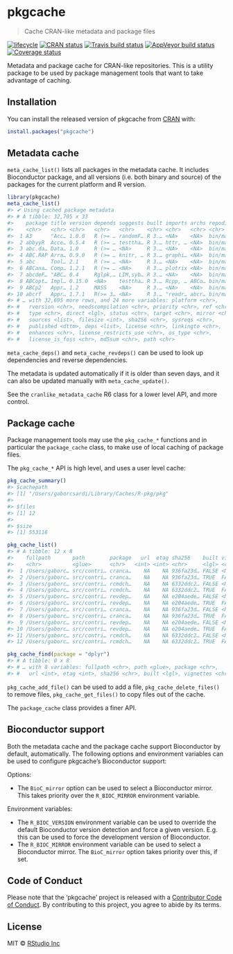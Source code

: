 
<!-- README.md is generated from README.Rmd. Please edit that file -->

# pkgcache

> Cache CRAN-like metadata and package files

[![lifecycle](https://img.shields.io/badge/lifecycle-experimental-orange.svg)](https://www.tidyverse.org/lifecycle/#experimental)
[![CRAN
status](https://www.r-pkg.org/badges/version/pkgcache)](https://cran.r-project.org/package=pkgcache)
[![Travis build
status](https://travis-ci.org/r-lib/pkgcache.svg?branch=master)](https://travis-ci.org/r-lib/pkgcache)
[![AppVeyor build
status](https://ci.appveyor.com/api/projects/status/github/r-lib/pkgcache?branch=master&svg=true)](https://ci.appveyor.com/project/r-lib/pkgcache)
[![Coverage
status](https://codecov.io/gh/r-lib/pkgcache/branch/master/graph/badge.svg)](https://codecov.io/github/r-lib/pkgcache?branch=master)

Metadata and package cache for CRAN-like repositories. This is a utility
package to be used by package management tools that want to take
advantage of caching.

## Installation

You can install the released version of pkgcache from
[CRAN](https://CRAN.R-project.org) with:

``` r
install.packages("pkgcache")
```

## Metadata cache

`meta_cache_list()` lists all packages in the metadata cache. It
includes Bioconductor package, and all versions (i.e. both binary and
source) of the packages for the current platform and R version.

``` r
library(pkgcache)
meta_cache_list()
#> ✔ Using cached package metadata
#> # A tibble: 32,705 x 33
#>    package title version depends suggests built imports archs repodir
#>    <chr>   <chr> <chr>   <chr>   <chr>    <chr> <chr>   <chr> <chr>  
#>  1 A3      "Acc… 1.0.0   R (>= … randomF… R 3.… <NA>    <NA>  bin/ma…
#>  2 abbyyR  Acce… 0.5.4   R (>= … testtha… R 3.… httr, … <NA>  bin/ma…
#>  3 abc.da… Data… 1.0     R (>= … <NA>     R 3.… <NA>    <NA>  bin/ma…
#>  4 ABC.RAP Arra… 0.9.0   R (>= … knitr, … R 3.… graphi… <NA>  bin/ma…
#>  5 abc     Tool… 2.1     R (>= … <NA>     R 3.… <NA>    <NA>  bin/ma…
#>  6 ABCana… Comp… 1.2.1   R (>= … <NA>     R 3.… plotrix <NA>  bin/ma…
#>  7 abcdeF… "ABC… 0.4     Rglpk,… LIM,syb… R 3.… <NA>    <NA>  bin/ma…
#>  8 ABCopt… Impl… 0.15.0  <NA>    testtha… R 3.… Rcpp, … ABCo… bin/ma…
#>  9 ABCp2   Appr… 1.2     MASS    <NA>     R 3.… <NA>    <NA>  bin/ma…
#> 10 abcrf   Appr… 1.7.1   R(>= 3… <NA>     R 3.… "readr… abcr… bin/ma…
#> # … with 32,695 more rows, and 24 more variables: platform <chr>,
#> #   rversion <chr>, needscompilation <chr>, priority <chr>, ref <chr>,
#> #   type <chr>, direct <lgl>, status <chr>, target <chr>, mirror <chr>,
#> #   sources <list>, filesize <int>, sha256 <chr>, sysreqs <chr>,
#> #   published <dttm>, deps <list>, license <chr>, linkingto <chr>,
#> #   enhances <chr>, license_restricts_use <chr>, os_type <chr>,
#> #   license_is_foss <chr>, md5sum <chr>, path <chr>
```

`meta_cache_deps()` and `meta_cache_revdeps()` can be used to look up
dependencies and reverse dependencies.

The metadata is updated automatically if it is older than seven days,
and it can also be updated manually with `meta_cache_update()`.

See the `cranlike_metadata_cache` R6 class for a lower level API, and
more control.

## Package cache

Package management tools may use the `pkg_cache_*` functions and in
particular the `package_cache` class, to make use of local caching of
package files.

The `pkg_cache_*` API is high level, and uses a user level cache:

``` r
pkg_cache_summary()
#> $cachepath
#> [1] "/Users/gaborcsardi/Library/Caches/R-pkg/pkg"
#> 
#> $files
#> [1] 12
#> 
#> $size
#> [1] 553116
```

``` r
pkg_cache_list()
#> # A tibble: 12 x 8
#>    fullpath       path        package   url  etag sha256    built vignettes
#>    <chr>          <glue>      <chr>   <int> <int> <chr>     <lgl> <chr>    
#>  1 /Users/gaborc… src/contri… cranca…    NA    NA 936fa23d… FALSE <NA>     
#>  2 /Users/gaborc… src/contri… cranca…    NA    NA 936fa23d… TRUE  FALSE    
#>  3 /Users/gaborc… src/contri… rcmdch…    NA    NA 6332ddc2… FALSE <NA>     
#>  4 /Users/gaborc… src/contri… rcmdch…    NA    NA 6332ddc2… TRUE  FALSE    
#>  5 /Users/gaborc… src/contri… revdep…    NA    NA e204aede… FALSE <NA>     
#>  6 /Users/gaborc… src/contri… revdep…    NA    NA e204aede… TRUE  FALSE    
#>  7 /Users/gaborc… src/contri… cranca…    NA    NA 936fa23d… FALSE <NA>     
#>  8 /Users/gaborc… src/contri… cranca…    NA    NA 936fa23d… TRUE  FALSE    
#>  9 /Users/gaborc… src/contri… revdep…    NA    NA e204aede… FALSE <NA>     
#> 10 /Users/gaborc… src/contri… revdep…    NA    NA e204aede… TRUE  FALSE    
#> 11 /Users/gaborc… src/contri… rcmdch…    NA    NA 6332ddc2… FALSE <NA>     
#> 12 /Users/gaborc… src/contri… rcmdch…    NA    NA 6332ddc2… TRUE  FALSE
```

``` r
pkg_cache_find(package = "dplyr")
#> # A tibble: 0 x 8
#> # … with 8 variables: fullpath <chr>, path <glue>, package <chr>,
#> #   url <int>, etag <int>, sha256 <chr>, built <lgl>, vignettes <chr>
```

`pkg_cache_add_file()` can be used to add a file,
`pkg_cache_delete_files()` to remove files, `pkg_cache_get_files()` to
copy files out of the cache.

The `package_cache` class provides a finer API.

## Bioconductor support

Both the metadata cache and the package cache support Bioconductor by
default, automatically. The following options and environment variables
can be used to configure pkgcache’s Bioconductor support:

Options:

  - The `BioC_mirror` option can be used to select a Bioconductor
    mirror. This takes priority over the `R_BIOC_MIRROR` environment
    variable.

Environment variables:

  - The `R_BIOC_VERSION` environment variable can be used to override
    the default Bioconductor version detection and force a given
    version. E.g. this can be used to force the development version of
    Bioconductor.
  - The `R_BIOC_MIRROR` environment variable can be used to select a
    Bioconductor mirror. The `BioC_mirror` option takes priority over
    this, if set.

## Code of Conduct

Please note that the ‘pkgcache’ project is released with a [Contributor
Code of Conduct](.github/CODE_OF_CONDUCT.md). By contributing to this
project, you agree to abide by its terms.

## License

MIT © [RStudio Inc](https://rstudio.com)
